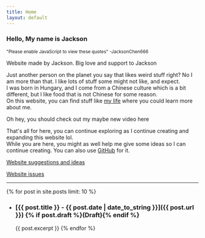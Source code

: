 ```yaml
---
title: Home
layout: default
---
```

<script src="randomQuotes.js"></script>
<script src="youtube-latest.js"></script>

### Hello, My name is Jackson
<small id="random_quotes"><noscript>"Please enable JavaScript to view these quotes" -JacksonChen666</noscript></small>

Website made by Jackson. Big love and support to Jackson

Just another person on the planet you say that likes weird stuff right? No I am more than that. I like lots of stuff some might not like, and expect.<br>
I was born in Hungary, and I come from a Chinese culture which is a bit different, but I like food that is not Chinese for some reason.<br>
On this website, you can find stuff like [my life](life) where you could learn more about me.

<div id="latest_video">
	<a id="latestVideoLink">Oh hey, you should check out my maybe new video here</a>
</div>
<!-- <noscript><style>#latest_video{displat:none}</style>[Oh hey, you could check out my youtube channel](https://youtube.com/JacksonChen666)</noscript> -->

That's all for here, you can continue exploring as I continue creating and expanding this website lol.<br>
While you are here, you might as well help me give some ideas so I can continue creating. You can also use [GitHub](https://github.com) for it.

[Website suggestions and ideas](ideas)

[Website issues](https://github.com/JacksonChen666/JacksonChen666.github.io/issues)

<script type="text/javascript">
    var quotesLists = [
        "How hard is it to use a computer?",
        "I like bill wurtz",
        "please stop looking at my twitter banner",
        "hi youtube",
        "Wait, am I a developer?",
        "Wait, am I a programmer?",
        "I have reached the state of unmotivated boredom",
        "Coding is fun",
        "Why are still alive",
        "<a href='https://twitter.com/jacksonchen666/status/1303089255007350787'>Mark Rober</a>",
        "What a nice day",
        "I am not interesting...",
        "distraction is inevitable",
        "Hello?",
        "haha very funny",
        "Do you like my website?",
        "AAAAAAAAAAAAAAAAAAAAAAAAAAAAAAAAAA",
        "why won't this WORK",
        "new video coming soon. maybe. maybe not. maybe i'm gone. idk",
        "no, I would rather destroy humanity other than signing up for an email list",
        "Please enable JavaScript to view these quotes",
        "RSS in 2021",
        "Posts? Yeah blogs but like it's something"
    ]
    var endQuotes = "JacksonChen666";
    addQuotesListener("click", "random_quotes", quotesLists, endQuotes);
    constantRandomQuotes(quotesLists, endQuotes);
    randomQuotes(["Welcome to my new domain!"], "JacksonChen666");
    getLatestVideoID(function(id) {
        document.querySelector("#latestVideoLink").setAttribute("href", "https://youtu.be/" + id);
    });
</script>
<hr>

{% for post in site.posts limit: 10 %}
- ### [{{ post.title }} - {{ post.date | date_to_string }}]({{ post.url }}) {% if post.draft %}(Draft){% endif %}
    {{ post.excerpt }}
{% endfor %}